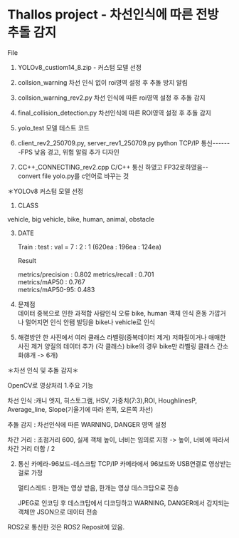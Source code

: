 # Thallos project - 차선인식에 따른 전방 추돌 감지 

File 
1. YOLOv8_custiom14_8.zip - 커스텀 모델 선정 

2. collsion_warning
   차선 인식 없이 roi영역 설정 후 추돌 방지 알림

3. collsion_warning_rev2.py
   차선 인식에 따른 roi영역 설정 후 추돌 감지

4. final_collision_detection.py
   차선인식에 따른 ROI영역 설정 후 추돌 감지

6. yolo_test
  모델 테스트 코드

7. client_rev2_250709.py, server_rev1_250709.py
   python TCP/IP 통신-------FPS 낮음
   경고, 위험 알림 추가 디자인
8. CC++_CONNECTING_rev2.cpp
   C/C++ 통신 하였고 
   FP32로하였음-- convert file yolo.py를 c언어로 바꾸는 것 

＊YOLOv8 커스텀 모델 선정

1. CLASS
   
vehicle, big vehicle, bike, human, animal, obstacle

3. DATE
   
   Train : test : val = 7 : 2 : 1
   (620ea : 196ea : 124ea)

   Result

    metrics/precision : 0.802
    metrics/recall : 0.701  
    metrics/mAP50  : 0.767  
    metrics/mAP50-95: 0.483

5. 문제점    
   데이터 중복으로 인한 과적합
   사람인식 오류
   bike, human 객체 인식 혼동
   가깝거나 멀어지면 인식 안됌
   빌딩을 bike나 vehicle로 인식

6. 해결방안
   한 사진에서 여러 클래스 라벨링(중복데이터 제거)
   저화질이거나 애매한 사진 제거 
   양질의 데이터 추가 (각 클래스)
   bike의 경우 bike만 라벨링
   클래스 간소화(8개 -> 6개)


＊차선 인식 및 추돌 감지＊

OpenCV로 영상처리
1.주요 기능

차선 인식
:캐니 엣지, 히스토그램, HSV, 가중치(7:3),ROI, HoughlinesP, Average_line, Slope(기울기에 따라 왼쪽, 오른쪽 차선)

추돌 감지
: 차선인식에 따른 WARNING, DANGER 영역 설정 

차간 거리
: 초점거리 600, 실제 객체 높이, 너비는 임의로 지정 -> 높이, 너비에 따라서 차간 거리 더함 / 2

2. 통신
   카메라-96보드-데스크탑
   TCP/IP
   카메라에서 96보드와 USB연결로 영상받는 걸로 가정
   
   멀티스레드 : 한개는 영상 받음, 한개는 영상 데스크탑으로 전송

   JPEG로 인코딩 후 데스크탑에서 디코딩하고 WARNING, DANGER에서 감지되는 객체만 JSON으로 데이터 전송

ROS2로 통신한 것은 ROS2 Reposit에 있음.
